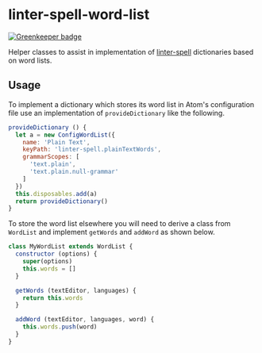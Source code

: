 # linter-spell-word-list

[![Greenkeeper badge](https://badges.greenkeeper.io/AtomLinter/linter-spell-word-list.svg)](https://greenkeeper.io/)

Helper classes to assist in implementation of [linter-spell](https://atom.io/packages/linter-spell) dictionaries based on
word lists.

## Usage

To implement a dictionary which stores its word list in Atom's configuration
file use an implementation of `provideDictionary` like the following.

```javascript
provideDictionary () {
  let a = new ConfigWordList({
    name: 'Plain Text',
    keyPath: 'linter-spell.plainTextWords',
    grammarScopes: [
      'text.plain',
      'text.plain.null-grammar'
    ]
  })
  this.disposables.add(a)
  return provideDictionary()
}
```

To store the word list elsewhere you will need to derive a class from `WordList`
and implement `getWords` and `addWord` as shown below.

```javascript
class MyWordList extends WordList {
  constructor (options) {
    super(options)
    this.words = []
  }

  getWords (textEditor, languages) {
    return this.words
  }

  addWord (textEditor, languages, word) {
    this.words.push(word)
  }
}
```
